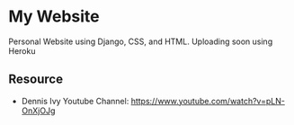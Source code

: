 # My Website
Personal Website using Django, CSS, and HTML. Uploading soon using Heroku

Resource
-
- Dennis Ivy Youtube Channel: https://www.youtube.com/watch?v=pLN-OnXjOJg
